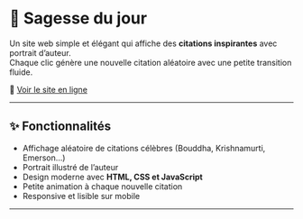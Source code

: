 # 🌿 Sagesse du jour

Un site web simple et élégant qui affiche des **citations inspirantes** avec portrait d’auteur.  
Chaque clic génère une nouvelle citation aléatoire avec une petite transition fluide.  

🔗 [Voir le site en ligne](https://tonpseudo.github.io/nom-du-repo/)

---

## ✨ Fonctionnalités
- Affichage aléatoire de citations célèbres (Bouddha, Krishnamurti, Emerson…)
- Portrait illustré de l’auteur
- Design moderne avec **HTML, CSS et JavaScript**
- Petite animation à chaque nouvelle citation
- Responsive et lisible sur mobile

---